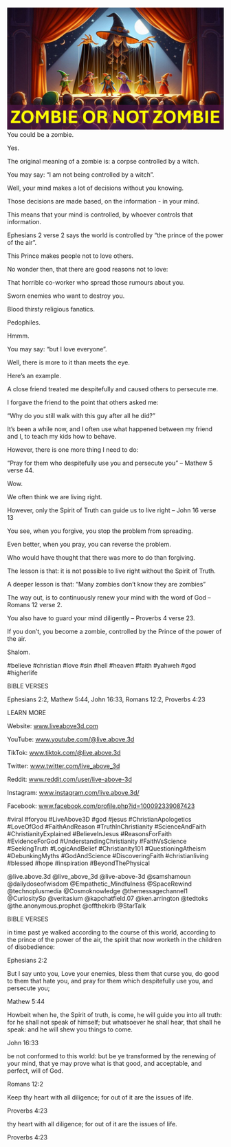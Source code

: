 ![Video cover image](./cover.jpg)
You could be a zombie.

Yes.

The original meaning of a zombie is: a corpse controlled by a witch.

You may say: “I am not being controlled by a witch”.

Well, your mind makes a lot of decisions without you knowing.

Those decisions are made based, on the information - in your mind.

This means that your mind is controlled, by whoever controls that information.

Ephesians 2 verse 2 says the world is controlled by “the prince of the power of the air”.

This Prince makes people not to love others.

No wonder then, that there are good reasons not to love:

That horrible co-worker who spread those rumours about you.

Sworn enemies who want to destroy you.

Blood thirsty religious fanatics.

Pedophiles.

Hmmm.

You may say: “but I love everyone”.

Well, there is more to it than meets the eye.

Here’s an example.

A close friend treated me despitefully and caused others to persecute me.

I forgave the friend to the point that others asked me:

“Why do you still walk with this guy after all he did?”

It’s been a while now, and I often use what happened between my friend and I, to teach my kids how to behave.

However, there is one more thing I need to do:

“Pray for them who despitefully use you and persecute you” – Mathew 5 verse 44.

Wow.

We often think we are living right.

However, only the Spirit of Truth can guide us to live right – John 16 verse 13

You see, when you forgive, you stop the problem from spreading.

Even better, when you pray, you can reverse the problem.

Who would have thought that there was more to do than forgiving. 

The lesson is that: it is not possible to live right without the Spirit of Truth.

A deeper lesson is that: “Many zombies don’t know they are zombies”

The way out, is to continuously renew your mind with the word of God – Romans 12 verse 2.

You also have to guard your mind diligently – Proverbs 4 verse 23.

If you don’t, you become a zombie, controlled by the Prince of the power of the air.

Shalom.


#believe #christian #love #sin #hell #heaven #faith #yahweh #god #higherlife


BIBLE VERSES

Ephesians 2:2, Mathew 5:44, John 16:33, Romans 12:2, Proverbs 4:23


LEARN MORE

Website: www.liveabove3d.com

YouTube: www.youtube.com/@live.above.3d

TikTok: www.tiktok.com/@live.above.3d

Twitter: www.twitter.com/live_above_3d

Reddit: www.reddit.com/user/live-above-3d

Instagram: www.instagram.com/live.above.3d/

Facebook: www.facebook.com/profile.php?id=100092339087423

#viral #foryou #LiveAbove3D #god #jesus #ChristianApologetics #LoveOfGod #FaithAndReason #TruthInChristianity #ScienceAndFaith #ChristianityExplained #BelieveInJesus #ReasonsForFaith #EvidenceForGod #UnderstandingChristianity #FaithVsScience #SeekingTruth #LogicAndBelief #Christianity101 #QuestioningAtheism #DebunkingMyths #GodAndScience #DiscoveringFaith #christianliving #blessed #hope #inspiration #BeyondThePhysical

@live.above.3d @live_above_3d @live-above-3d @samshamoun @dailydoseofwisdom @Empathetic_Mindfulness @SpaceRewind @technoplusmedia @Cosmoknowledge @themessagechannel1 @CuriositySp @veritasium @kapchatfield.07 @ken.arrington @tedtoks @the.anonymous.prophet @offthekirb @StarTalk

BIBLE VERSES

in time past ye walked according to the course of this world, according to the prince of the power of the air, the spirit that now worketh in the children of disobedience:

Ephesians 2:2

But I say unto you, Love your enemies, bless them that curse you, do good to them that hate you, and pray for them which despitefully use you, and persecute you;

Mathew 5:44

Howbeit when he, the Spirit of truth, is come, he will guide you into all truth: for he shall not speak of himself; but whatsoever he shall hear, that shall he speak: and he will shew you things to come.

John 16:33

be not conformed to this world: but be ye transformed by the renewing of your mind, that ye may prove what is that good, and acceptable, and perfect, will of God.

Romans 12:2

Keep thy heart with all diligence; for out of it are the issues of life.

Proverbs 4:23

 thy heart with all diligence; for out of it are the issues of life.

Proverbs 4:23

